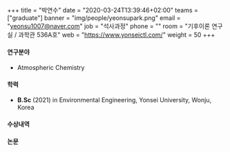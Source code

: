 ﻿+++
title = "박연수"
date = "2020-03-24T13:39:46+02:00"
teams = ["graduate"]
banner = "img/people/yeonsupark.png"
email = "yeonsu1007@naver.com"
job = "석사과정"
phone = ""
room = "기후이론 연구실 / 과학관 536A호"
web = "https://www.yonseictl.com/"
weight = 50
+++

#### 연구분야
+ Atmospheric Chemistry

#### 학력
 + **B.Sc** (2021) in Environmental Engineering, Yonsei University, Wonju, Korea

#### 수상내역

#### 논문
